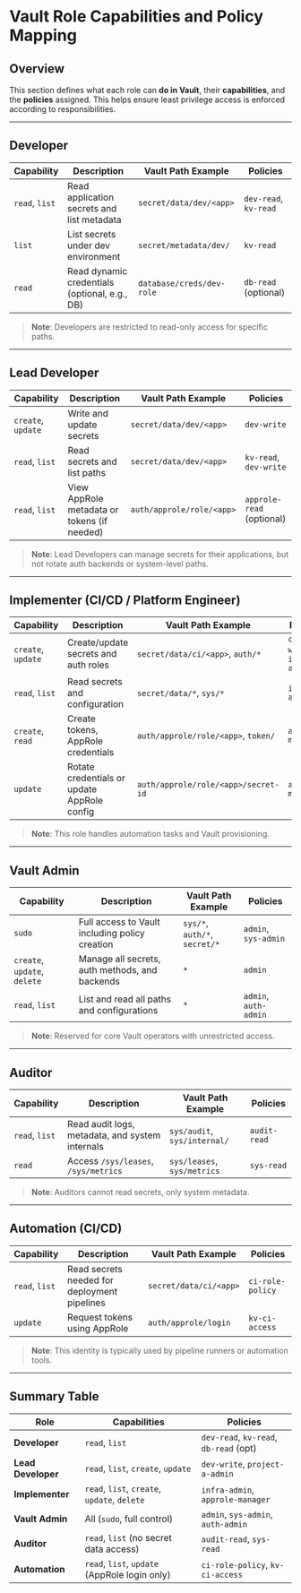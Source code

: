 # Vault Role Capabilities and Policy Mapping

## Overview

This section defines what each role can **do in Vault**, their **capabilities**, and the **policies** assigned. This helps ensure least privilege access is enforced according to responsibilities.

---

## Developer

| Capability       | Description                                       | Vault Path Example             | Policies           |
|------------------|---------------------------------------------------|--------------------------------|--------------------|
| `read`, `list`   | Read application secrets and list metadata        | `secret/data/dev/<app>`        | `dev-read`, `kv-read` |
| `list`           | List secrets under dev environment                | `secret/metadata/dev/`         | `kv-read`          |
| `read`           | Read dynamic credentials (optional, e.g., DB)     | `database/creds/dev-role`      | `db-read` (optional) |

> **Note**: Developers are restricted to read-only access for specific paths.

---

## Lead Developer

| Capability              | Description                                            | Vault Path Example             | Policies             |
|-------------------------|--------------------------------------------------------|--------------------------------|----------------------|
| `create`, `update`      | Write and update secrets                               | `secret/data/dev/<app>`        | `dev-write`          |
| `read`, `list`          | Read secrets and list paths                            | `secret/data/dev/<app>`        | `kv-read`, `dev-write` |
| `read`, `list`          | View AppRole metadata or tokens (if needed)            | `auth/approle/role/<app>`      | `approle-read` (optional) |

> **Note**: Lead Developers can manage secrets for their applications, but not rotate auth backends or system-level paths.

---

## Implementer (CI/CD / Platform Engineer)

| Capability              | Description                                                | Vault Path Example                  | Policies               |
|-------------------------|------------------------------------------------------------|-------------------------------------|------------------------|
| `create`, `update`      | Create/update secrets and auth roles                       | `secret/data/ci/<app>`, `auth/*`    | `ci-write`, `infra-admin` |
| `read`, `list`          | Read secrets and configuration                             | `secret/data/*`, `sys/*`            | `infra-admin`          |
| `create`, `read`        | Create tokens, AppRole credentials                         | `auth/approle/role/<app>`, `token/` | `approle-manager`      |
| `update`                | Rotate credentials or update AppRole config                | `auth/approle/role/<app>/secret-id` | `approle-manager`      |

> **Note**: This role handles automation tasks and Vault provisioning.

---

## Vault Admin

| Capability              | Description                                                  | Vault Path Example              | Policies                 |
|-------------------------|--------------------------------------------------------------|---------------------------------|--------------------------|
| `sudo`                  | Full access to Vault including policy creation               | `sys/*`, `auth/*`, `secret/*`   | `admin`, `sys-admin`     |
| `create`, `update`, `delete` | Manage all secrets, auth methods, and backends          | `*`                             | `admin`                  |
| `read`, `list`          | List and read all paths and configurations                   | `*`                             | `admin`, `auth-admin`    |

> **Note**: Reserved for core Vault operators with unrestricted access.

---

## Auditor

| Capability       | Description                                      | Vault Path Example               | Policies       |
|------------------|--------------------------------------------------|----------------------------------|----------------|
| `read`, `list`   | Read audit logs, metadata, and system internals  | `sys/audit`, `sys/internal/`     | `audit-read`   |
| `read`           | Access `/sys/leases`, `/sys/metrics`             | `sys/leases`, `sys/metrics`      | `sys-read`     |

> **Note**: Auditors cannot read secrets, only system metadata.

---

## Automation (CI/CD)

| Capability       | Description                                      | Vault Path Example             | Policies             |
|------------------|--------------------------------------------------|--------------------------------|----------------------|
| `read`, `list`   | Read secrets needed for deployment pipelines     | `secret/data/ci/<app>`         | `ci-role-policy`     |
| `update`         | Request tokens using AppRole                     | `auth/approle/login`           | `kv-ci-access`       |

> **Note**: This identity is typically used by pipeline runners or automation tools.

---

## Summary Table

| Role             | Capabilities                                     | Policies                                |
|------------------|--------------------------------------------------|-----------------------------------------|
| **Developer**     | `read`, `list`                                   | `dev-read`, `kv-read`, `db-read` (opt)  |
| **Lead Developer**| `read`, `list`, `create`, `update`              | `dev-write`, `project-a-admin`          |
| **Implementer**   | `read`, `list`, `create`, `update`, `delete`    | `infra-admin`, `approle-manager`        |
| **Vault Admin**   | All (`sudo`, full control)                      | `admin`, `sys-admin`, `auth-admin`      |
| **Auditor**       | `read`, `list` (no secret data access)          | `audit-read`, `sys-read`                |
| **Automation**    | `read`, `list`, `update` (AppRole login only)   | `ci-role-policy`, `kv-ci-access`        |